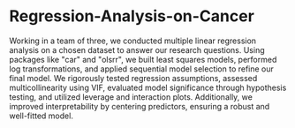 # Regression-Analysis-on-Cancer
Working in a team of three, we conducted multiple linear regression analysis on a chosen dataset to answer our research questions. Using packages like "car" and "olsrr", we built least squares models, performed log transformations, and applied sequential model selection to refine our final model. We rigorously tested regression assumptions, assessed multicollinearity using VIF, evaluated model significance through hypothesis testing, and utilized leverage and interaction plots. Additionally, we improved interpretability by centering predictors, ensuring a robust and well-fitted model.
